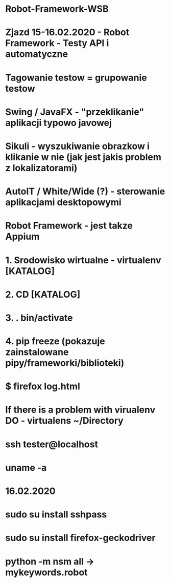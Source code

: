 # Robot-Framework-WSB
# Zjazd 15-16.02.2020 - Robot Framework - Testy API i automatyczne
# Tagowanie testow = grupowanie testow
# Swing / JavaFX - "przeklikanie" aplikacji typowo javowej
# Sikuli - wyszukiwanie obrazkow i klikanie w nie (jak jest jakis problem z lokalizatorami)
# AutoIT / White/Wide (?) - sterowanie aplikacjami desktopowymi
# Robot Framework - jest takze Appium
# 1. Srodowisko wirtualne - virtualenv [KATALOG]
# 2. CD [KATALOG]
# 3. . bin/activate
# 4. pip freeze (pokazuje zainstalowane pipy/frameworki/biblioteki)
# $ firefox log.html
# If there is a problem with virualenv DO - virtualens ~/Directory
# ssh tester@localhost
# uname -a
# 16.02.2020
# sudo su install sshpass
# sudo su install firefox-geckodriver
# python -m nsm all -> mykeywords.robot